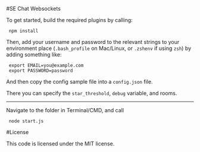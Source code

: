 #SE Chat Websockets

To get started, build the required plugins by calling:

     npm install

Then, add your username and password to the relevant strings to your environment place (`.bash_profile` on Mac/Linux, or `.zshenv` if using `zsh`) by adding something like:

     export EMAIL=you@example.com
     export PASSWORD=password

And then copy the config sample file into a `config.json` file.

There you can specify the `star_threshold`, `debug` variable, and rooms.

---

Navigate to the folder in Terminal/CMD, and call

     node start.js

#License

This code is licensed under the MIT license.

